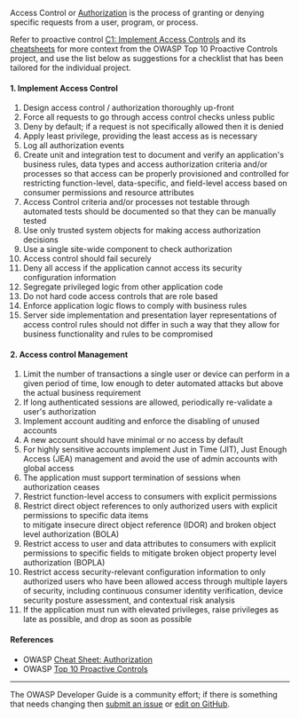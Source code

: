 Access Control or [Authorization][csauthz] is the process of granting or denying specific requests
from a user, program, or process.

Refer to proactive control [C1: Implement Access Controls][control1] and its [cheatsheets][csproactive-c7]
for more context from the OWASP Top 10 Proactive Controls project,
and use the list below as suggestions for a checklist that has been tailored for the individual project.

#### 1. Implement Access Control

1. Design access control / authorization thoroughly up-front
2. Force all requests to go through access control checks unless public
3. Deny by default; if a request is not specifically allowed then it is denied
4. Apply least privilege, providing the least access as is necessary
6. Log all authorization events
7. Create unit and integration test to document and verify an application's business rules, data types and access
   authorization criteria and/or processes so that access can be properly provisioned and controlled for restricting
   function-level, data-specific, and field-level access based on consumer permissions and resource attributes
8. Access Control criteria and/or processes not testable through automated tests should be documented so that they
   can be manually tested
9. Use only trusted system objects for making access authorization decisions
10. Use a single site-wide component to check authorization
11. Access control should fail securely
12. Deny all access if the application cannot access its security configuration information
13. Segregate privileged logic from other application code
14. Do not hard code access controls that are role based
15. Enforce application logic flows to comply with business rules
16. Server side implementation and presentation layer representations of access control rules should not differ in such a way
    that they allow for business functionality and rules to be compromised

#### 2. Access control Management

1. Limit the number of transactions a single user or device can perform in a given period of time,
    low enough to deter automated attacks but above the actual business requirement
2. If long authenticated sessions are allowed, periodically re-validate a user's authorization
3. Implement account auditing and enforce the disabling of unused accounts
4. A new account should have minimal or no access by default
5. For highly sensitive accounts implement Just in Time (JIT), Just Enough Access (JEA) management and avoid the use of admin accounts with global access
6. The application must support termination of sessions when authorization ceases
7. Restrict function-level access to consumers with explicit permissions
8. Restrict direct object references to only authorized users with explicit permissions to specific data items  
    to mitigate insecure direct object reference (IDOR) and broken object level authorization (BOLA)
9. Restrict access to user and data attributes to consumers with explicit permissions to specific fields to mitigate broken
    object property level authorization (BOPLA)
10. Restrict access security-relevant configuration information to only authorized users who have been allowed access through
    multiple layers of security, including continuous consumer identity verification, device security posture assessment, and
    contextual risk analysis
11. If the application must run with elevated privileges, raise privileges as late as possible, and drop as soon as possible

#### References

* OWASP [Cheat Sheet: Authorization][csauthz]
* OWASP [Top 10 Proactive Controls][proactive10]

----

The OWASP Developer Guide is a community effort; if there is something that needs changing
then [submit an issue][issue060207] or [edit on GitHub][edit060207].

[csproactive-c7]: https://cheatsheetseries.owasp.org/IndexProactiveControls.html#c7-enforce-access-controls
[control1]: https://top10proactive.owasp.org/the-top-10/c1-accesscontrol/
[csauthz]: https://cheatsheetseries.owasp.org/cheatsheets/Authorization_Cheat_Sheet
[edit060207]: https://github.com/OWASP/DevGuide/blob/main/docs/en/04-design/02-web-app-checklist/07-access-controls.md
[issue060207]: https://github.com/OWASP/DevGuide/issues/new?labels=enhancement&template=request.md&title=Update:%2004-design/02-web-app-checklist/07-access-controls
[proactive10]: https://top10proactive.owasp.org/
